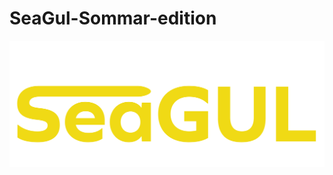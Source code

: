 # SeaGul-Sommar-edition
![Logga](https://github.com/astromzZ/SeaGul-Sommar-edition/blob/18efe61fde6d32d8e74bfcd2b2b6ec912cc2582f/Bilder/SeaGul_logga.png)
